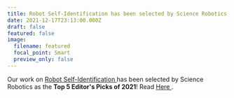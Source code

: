 ```yaml
---
title: Robot Self-Identification has been selected by Science Robotics as the Top 5 Editor's Picks of 2021
date: 2021-12-17T23:13:00.000Z
draft: false
featured: false
image:
  filename: featured
  focal_point: Smart
  preview_only: false
---
```

<!--StartFragment-->

Our work on [Robot Self-Identification ](https://hangkaiyu.github.io/self-identification.html)has been selected by Science Robotics as the **Top 5 Editor's Picks of 2021**! Read [Here ](https://sci.scientific-direct.net/view_online.asp?1728038&c0c33e0cc4c44232&18).



<!--EndFragment-->